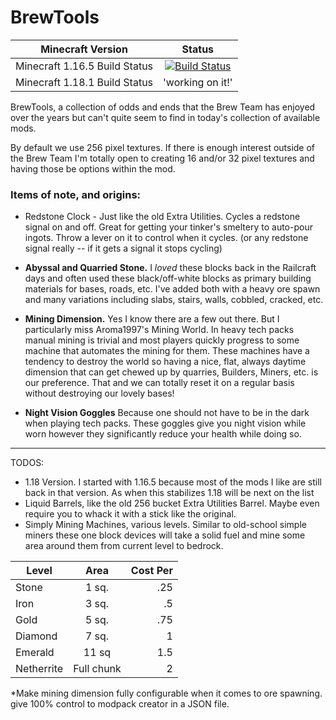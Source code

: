 # BrewTools

| Minecraft Version|Status|
|---------------------------------------|:------------------------------:|
|Minecraft 1.16.5  Build Status          |[![Build Status](https://dev.azure.com/ScottSingleton/BrewTools/_apis/build/status/BrewTools%201.16.5?branchName=1.16.5)](https://dev.azure.com/ScottSingleton/BrewTools/_build/latest?definitionId=5&branchName=1.16.5)|
|Minecraft 1.18.1 Build Status           |  'working on it!' |

BrewTools, a collection of odds and ends that the Brew Team has enjoyed over the years but can't quite seem to find in today's collection of available mods.

By default we use 256 pixel textures.  If there is enough interest outside of the Brew Team I'm totally open to creating 16 and/or 32 pixel textures and having those be options within the mod.

### Items of note, and origins:

* Redstone Clock - Just like the old Extra Utilities.  Cycles a redstone signal on and off.  Great for getting your tinker's smeltery to auto-pour ingots.  Throw a lever on it to control when it cycles. (or any redstone signal really -- if it gets a signal it stops cycling)

* **Abyssal and Quarried Stone.**  I *loved* these blocks back in the Railcraft days and often used these black/off-white blocks as primary building materials for bases, roads, etc.  I've added both with a heavy ore spawn and many variations including slabs, stairs, walls, cobbled, cracked, etc.

* **Mining Dimension.**  Yes I know there are a few out there. But I particularly miss Aroma1997's Mining World.  In heavy tech packs manual mining is trivial and most players quickly progress to some machine that automates the mining for them.  These machines have a tendency to destroy the world so having a nice, flat, always daytime dimension that can get chewed up by quarries, Builders, Miners, etc. is our preference.  That and we can totally reset it on a regular basis without destroying our lovely bases!
* **Night Vision Goggles** Because one should not have to be in the dark when playing tech packs.  These goggles give you night vision while worn however they significantly reduce your health while doing so.

---
TODOS:

* 1.18 Version.  I started with 1.16.5 because most of the mods I like are still back in that version.  As when this stabilizes 1.18 will  be next on the list
* Liquid  Barrels, like the old 256 bucket Extra Utilities  Barrel.  Maybe even require you to whack it with a stick like the original.
* Simply Mining Machines, various levels.  Similar to old-school simple miners these one block devices will take a solid fuel and mine some area around them from current level to bedrock. 

| Level                |  Area  | Cost Per |
|----------------------|:------:|---------:|
|Stone| 1 sq.  |      .25 |
|Iron| 3 sq. |       .5 |
|Gold| 5 sq. |      .75 |
 |Diamond|7 sq.| 1|
|Emerald|11 sq| 1.5|
|Netherrite|Full chunk|2|

*Make mining dimension fully configurable when it comes to ore spawning.  give 100% control to modpack creator in a JSON file.



